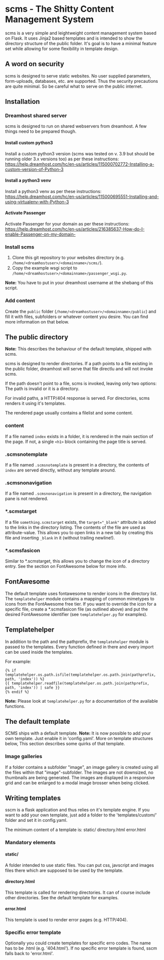 # scms - The Shitty Content Management System

scms is a very simple and leightweight content management system based on Flask.
It uses Jinja2 based templates and is intended to show the directory structure of the public folder. It's goal is to have a minimal feature set while allowing for some flexibility in template design.

## A word on security

scms is designed to serve static websites. No user supplied parameters, form-uploads, databases, etc. are supported. Thus the security precautions are quite minimal. So be careful what to serve on the public internet.

## Installation

### Dreamhost shared server

scms is designed to run on shared webservers from dreamhost.
A few things need to be prepared though.

#### Install custom python3

Install a custom python3 version (scms was tested on v. 3.9 but should be running older 3.x versions too) as per these instructions: <https://help.dreamhost.com/hc/en-us/articles/115000702772-Installing-a-custom-version-of-Python-3>

#### Install a python3 venv

Install a python3 venv as per these instructions:
<https://help.dreamhost.com/hc/en-us/articles/115000695551-Installing-and-using-virtualenv-with-Python-3>

#### Activate Passenger

Activate Passenger for your domain as per these instructions: <https://help.dreamhost.com/hc/en-us/articles/216385637-How-do-I-enable-Passenger-on-my-domain->

### Install scms

1. Clone this git repository to your websites directory (e.g. `/home/<dreamhostuser>/<domainname>/scms/`).
2. Copy the example wsgi script to `/home/<dreamhostuser>/<domainname>/passenger_wsgi.py`.

__Note:__ You have to put in your dreamhost username at the shebang of this script.

### Add content

Create the `public` folder (`/home/<dreamhostuser>/<domainname>/public`) and fill it with files, subfolders or whatever content you desire. You can find more information on that below.

## The public directory

__Note:__ This describes the behaviour of the default template, shipped with scms.

scms is designed to render directories. If a path points to a file existing in the public folder, dreamhost will serve that file directlu and will not invoke scms.

If the path doesn't point to a file, scms is invoked, leaving only two options: The path is invalid or it is a directory.

For invalid paths, a HTTP/404 response is served.
For directories, scms renders it using it's templates.

The rendered page usually contains a filelist and some content.

### content

If a file named `index` exists in a folder, it is rendered in the main section of the page. If not, a single `<h1>` block containing the page title is served.

### .scmsnotemplate

If a file named `.scmsnotemplate` is present in a directory, the contents of `index` are served directly, without any template around.

### .scmsnonavigation

If a file named `.scmsnonavigation` is present in a directory, the navigation pane is not rendered.

### *.scmstarget

If a file `something.scmstarget` exists, the `target="_blank"` attribute is added to the links in the directory listing. The contents of the file are used as attribute-value. This allows you to open links in a new tab by creating this file and inserting `_blank` in it (without trailing newline!).

### *.scmsfasicon

Similar to *.scmstarget, this allows you to change the icon of a directory entry. See the section on FontAwesome below for more info.

## FontAwesome

The default template uses fontawesome to render icons in the directory list. The `templatehelper` module contains a mapping of common mimetypes to icons from the FontAwesome free tier.
If you want to override the icon for a specific file, create a *.scmsfasicon file (as outlined above) and put the desired FontAwesome identifier (see `templatehelper.py` for examples).

## Templatehelper

In addition to the path and the pathprefix, the `templatehelper` module is passed to the templates. Every function defined in there and every import can be used inside the templates.

For example:

```jinja2
{% if templatehelper.os.path.isfile(templatehelper.os.path.join(pathprefix, path, 'index')) %}
{{ templatehelper.readfile(templatehelper.os.path.join(pathprefix, path, 'index')) | safe }}
{% endif %}
```

__Note:__ Please look at `templatehelper.py` for a documentation of the available functions.

## The default template

SCMS ships with a default template.
__Note:__ It is now possible to add your own template. Just enable it in 'config.yaml'. More on template structures below,
This section describes some quirks of that template.

### Image galleries

If a folder contains a subfolder "image", an image gallery is created using all the files within that "image"-subfolder. The images are not downsized, no thumbnails are being generated.
The images are displayed in a responsive grid and can be enlarged to a modal image brosser when being clicked.

## Writing templates

sscm is a flask application and thus relies on it's template engine. If you want to add your own template, just add a folder to the 'templates/custom/' folder and set it in config.yaml.

The minimum content of a template is:
static/
directory.html
error.html

### Mandatory elements

#### static/

A folder intended to use static files. You can put css, javscript and images files there which are supposed to be used by the template.

#### directory.html

This template is called for rendering directories. It can of course include other directories. See the default template for examples.

#### error.html

This template is used to render error pages (e.g. HTTP/404).

### Specific error template

Optionally you could create templates for specific erro codes. The name has
to be <errorcode>.html (e.g. '404.html'). If no specific error template is
found, sscm falls back to 'error.html'.
